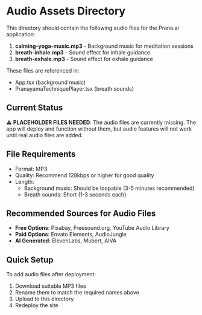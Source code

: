 # Audio Assets Directory

This directory should contain the following audio files for the Prana.ai application:

1. **calming-yoga-music.mp3** - Background music for meditation sessions
2. **breath-inhale.mp3** - Sound effect for inhale guidance
3. **breath-exhale.mp3** - Sound effect for exhale guidance

These files are referenced in:
- App.tsx (background music)
- PranayamaTechniquePlayer.tsx (breath sounds)

## Current Status
⚠️ **PLACEHOLDER FILES NEEDED**: The audio files are currently missing. The app will deploy and function without them, but audio features will not work until real audio files are added.

## File Requirements
- Format: MP3
- Quality: Recommend 128kbps or higher for good quality
- Length:
  - Background music: Should be loopable (3-5 minutes recommended)
  - Breath sounds: Short (1-3 seconds each)

## Recommended Sources for Audio Files
- **Free Options**: Pixabay, Freesound.org, YouTube Audio Library
- **Paid Options**: Envato Elements, AudioJungle
- **AI Generated**: ElevenLabs, Mubert, AIVA

## Quick Setup
To add audio files after deployment:
1. Download suitable MP3 files
2. Rename them to match the required names above
3. Upload to this directory
4. Redeploy the site
